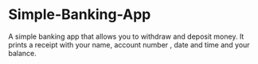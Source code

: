 # Simple-Banking-App
A simple banking app that allows you to withdraw and deposit money. It prints a receipt  with your name, account number , date and time and your balance.
